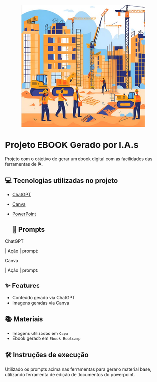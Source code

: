 <p align="center">
<img 
    src="./capa.jpg"
    width="400"  
/>
</p>

# Projeto EBOOK Gerado por I.A.s
Projeto com o objetivo de gerar um ebook digital com as facilidades das ferramentas de IA. 


## 💻 Tecnologias utilizadas no projeto
- [ChatGPT](https://chat.openai.com/) 
- [Canva](https://www.canva.com/)
- [PowerPoint](https://www.microsoft.com/en/microsoft-365/powerpoint)

  ## 🧠 Prompts

ChatGPT

|   Ação   | prompt: 


Canva

|  Ação  | prompt: 


## ✨ Features

- Conteúdo gerado via ChatGPT
- Imagens geradas via Canva

## 📚 Materiais

- Imagens utilizadas em `Capa`
- Ebook gerado em `Ebook Bootcamp`

## 🛠️ Instruções de execução

Utilizado os prompts acima nas ferramentas para gerar o material base, utilizando ferramenta de edição de documentos do powerpoint.
